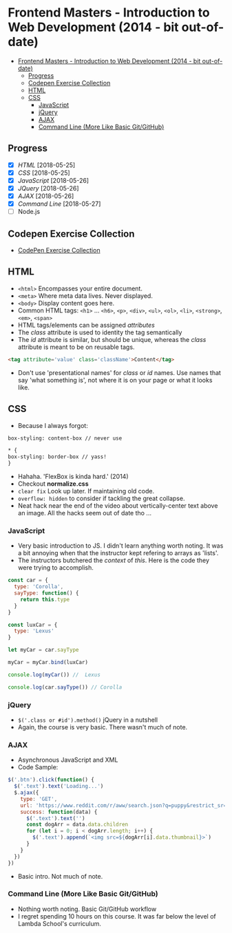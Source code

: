 # Frontend Masters - Introduction to Web Development (2014 - bit out-of-date)

<!-- TOC -->

- [Frontend Masters - Introduction to Web Development (2014 - bit out-of-date)](#frontend-masters---introduction-to-web-development-2014---bit-out-of-date)
  - [Progress](#progress)
  - [Codepen Exercise Collection](#codepen-exercise-collection)
  - [HTML](#html)
  - [CSS](#css)
    - [JavaScript](#javascript)
    - [jQuery](#jquery)
    - [AJAX](#ajax)
    - [Command Line (More Like Basic Git/GitHub)](#command-line-more-like-basic-gitgithub)

<!-- /TOC -->

## Progress

- [X] *HTML* [2018-05-25]
- [X] *CSS* [2018-05-25]
- [X] *JavaScript* [2018-05-26]
- [X] *JQuery* [2018-05-26]
- [X] *AJAX* [2018-05-26]
- [X] *Command Line* [2018-05-27]
- [ ] Node.js

## Codepen Exercise Collection

- [CodePen Exercise Collection](https://codepen.io/collection/DykjPp/)

## HTML

- `<html>` Encompasses your entire document.
- `<meta>` Where meta data lives. Never displayed.
- `<body>` Display content goes here.
- Common HTML tags: `<h1>` ... `<h6>`, `<p>`, `<div>`, `<ul>`, `<ol>`, `<li>`, `<strong>`, `<em>`, `<span>`
- HTML tags/elements can be assigned _attributes_
- The _class_ attribute is used to identity the tag semantically
- The _id_ attribute is similar, but should be unique, whereas the _class_ attribute is meant to be on reusable tags.

```html
<tag attribute='value' class='className'>Content</tag>
```

- Don't use 'presentational names' for _class_ or _id_ names. Use names that say 'what something is', not where it is on your page or what it looks like.

## CSS

- Because I always forgot:

```html
box-styling: content-box // never use

* {
box-styling: border-box // yass!
}
```

- Hahaha. 'FlexBox is kinda hard.' (2014)
- Checkout **normalize.css**
- `clear fix` Look up later. If maintaining old code.
- `overflow: hidden` to consider if tackling the great collapse.
- Neat hack near the end of the video about vertically-center text above an image. All the hacks seem out of date tho ...

### JavaScript

- Very basic introduction to JS. I didn't learn anything worth noting. It was a bit annoying when that the instructor kept refering to arrays as 'lists'.
- The instructors butchered the _context_ of _this_. Here is the code they were trying to accomplish.

```javascript
const car = {
  type: 'Corolla',
  sayType: function() {
    return this.type
  }
}

const luxCar = {
  type: 'Lexus'
}

let myCar = car.sayType

myCar = myCar.bind(luxCar)

console.log(myCar()) //  Lexus

console.log(car.sayType()) // Corolla
```

### jQuery

- `$('.class or #id').method()` jQuery in a nutshell
- Again, the course is very basic. There wasn't much of note.

### AJAX

- Asynchronous JavaScript and XML
- Code Sample:

```javascript
$('.btn').click(function() {
  $('.text').text('Loading...')
  $.ajax({
    type: 'GET',
    url: 'https://www.reddit.com/r/aww/search.json?q=puppy&restrict_sr=true',
    success: function(data) {
      $('.text').text('')
      const dogArr = data.data.children
      for (let i = 0; i < dogArr.length; i++) {
        $('.text').append(`<img src=${dogArr[i].data.thumbnail}>`)
      }
    }
  })
})
```

- Basic intro. Not much of note.

### Command Line (More Like Basic Git/GitHub)

- Nothing worth noting. Basic Git/GitHub workflow
- I regret spending 10 hours on this course. It was far below the level of Lambda School's curriculum.
